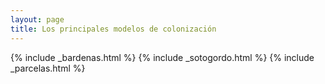 ```yaml
---
layout: page
title: Los principales modelos de colonización
---
```


{% include _bardenas.html %}
{% include _sotogordo.html %}
{% include _parcelas.html %}
